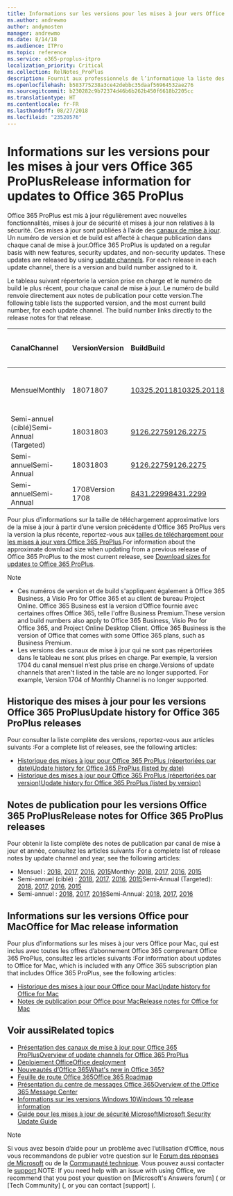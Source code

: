 ```yaml
---
title: Informations sur les versions pour les mises à jour vers Office 365 ProPlus
ms.author: andrewmo
author: andymosten
manager: andrewmo
ms.date: 8/14/18
ms.audience: ITPro
ms.topic: reference
ms.service: o365-proplus-itpro
localization_priority: Critical
ms.collection: RelNotes_ProPlus
description: Fournit aux professionnels de l’informatique la liste des dernières versions d’Office 365 ProPlus pour chaque canal de mise à jour et des liens vers des notes de publication et l’historique des mises à jour
ms.openlocfilehash: b583775238a3ce42debbc35daaf56964532ae276
ms.sourcegitcommit: b230282c9b72374d46b6b262b450f6618b2205cc
ms.translationtype: HT
ms.contentlocale: fr-FR
ms.lasthandoff: 08/27/2018
ms.locfileid: "23520576"
---
```

# <a name="release-information-for-updates-to-office-365-proplus"></a><span data-ttu-id="d12a0-103">Informations sur les versions pour les mises à jour vers Office 365 ProPlus</span><span class="sxs-lookup"><span data-stu-id="d12a0-103">Release information for updates to Office 365 ProPlus</span></span>

<span data-ttu-id="d12a0-p101">Office 365 ProPlus est mis à jour régulièrement avec nouvelles fonctionnalités, mises à jour de sécurité et mises à jour non relatives à la sécurité. Ces mises à jour sont publiées à l’aide des [canaux de mise à jour](https://docs.microsoft.com/DeployOffice/overview-of-update-channels-for-office-365-proplus). Un numéro de version et de build est affecté à chaque publication dans chaque canal de mise à jour.</span><span class="sxs-lookup"><span data-stu-id="d12a0-p101">Office 365 ProPlus is updated on a regular basis with new features, security updates, and non-security updates. These updates are released by using [update channels](https://docs.microsoft.com/DeployOffice/overview-of-update-channels-for-office-365-proplus). For each release in each update channel, there is a version and build number assigned to it.</span></span> 

<span data-ttu-id="d12a0-p102">Le tableau suivant répertorie la version prise en charge et le numéro de build le plus récent, pour chaque canal de mise à jour. Le numéro de build renvoie directement aux notes de publication pour cette version.</span><span class="sxs-lookup"><span data-stu-id="d12a0-p102">The following table lists the supported version, and the most current build number, for each update channel. The build number links directly to the release notes for that release.</span></span> 

  
|<span data-ttu-id="d12a0-109">**Canal**</span><span class="sxs-lookup"><span data-stu-id="d12a0-109">**Channel**</span></span>|<span data-ttu-id="d12a0-110">**Version**</span><span class="sxs-lookup"><span data-stu-id="d12a0-110">**Version**</span></span>|<span data-ttu-id="d12a0-111">**Build**</span><span class="sxs-lookup"><span data-stu-id="d12a0-111">**Build**</span></span>|<span data-ttu-id="d12a0-112">**Date de sortie**</span><span class="sxs-lookup"><span data-stu-id="d12a0-112">**Release date**</span></span>|<span data-ttu-id="d12a0-113">**Version prise en charge jusqu'à**</span><span class="sxs-lookup"><span data-stu-id="d12a0-113">**Version supported until**</span></span>|
|:-----|:-----|:-----|:-----|:-----|
|<span data-ttu-id="d12a0-114">Mensuel</span><span class="sxs-lookup"><span data-stu-id="d12a0-114">Monthly</span></span>  <br/> |<span data-ttu-id="d12a0-115">1807</span><span class="sxs-lookup"><span data-stu-id="d12a0-115">1807</span></span>  <br/> |[<span data-ttu-id="d12a0-116">10325.20118</span><span class="sxs-lookup"><span data-stu-id="d12a0-116">10325.20118</span></span>](monthly-channel-2018.md#version-1807-august-14)  <br/> | <span data-ttu-id="d12a0-117">14 août 2018</span><span class="sxs-lookup"><span data-stu-id="d12a0-117">August 14, 2018</span></span>  <br/> | <span data-ttu-id="d12a0-118">Publication de la version 1808</span><span class="sxs-lookup"><span data-stu-id="d12a0-118">Version 1808 is released</span></span> <br/>|
|<span data-ttu-id="d12a0-119">Semi-annuel (ciblé)</span><span class="sxs-lookup"><span data-stu-id="d12a0-119">Semi-Annual (Targeted)</span></span>  <br/> |<span data-ttu-id="d12a0-120">1803</span><span class="sxs-lookup"><span data-stu-id="d12a0-120">1803</span></span>  <br/> |[<span data-ttu-id="d12a0-121">9126.2275</span><span class="sxs-lookup"><span data-stu-id="d12a0-121">9126.2275</span></span>](semi-annual-channel-targeted-2018.md#version-1803-august-14)  <br/> | <span data-ttu-id="d12a0-122">14 août 2018</span><span class="sxs-lookup"><span data-stu-id="d12a0-122">August 14, 2018</span></span>  <br/> | <span data-ttu-id="d12a0-123">11 septembre 2018</span><span class="sxs-lookup"><span data-stu-id="d12a0-123">September 11, 2018</span></span> <br/>|
|<span data-ttu-id="d12a0-124">Semi-annuel</span><span class="sxs-lookup"><span data-stu-id="d12a0-124">Semi-Annual</span></span> <br/> |<span data-ttu-id="d12a0-125">1803</span><span class="sxs-lookup"><span data-stu-id="d12a0-125">1803</span></span>  <br/> | [<span data-ttu-id="d12a0-126">9126.2275</span><span class="sxs-lookup"><span data-stu-id="d12a0-126">9126.2275</span></span>](semi-annual-channel-2018.md#version-1803-august-14) <br/> | <span data-ttu-id="d12a0-127">14 août 2018</span><span class="sxs-lookup"><span data-stu-id="d12a0-127">August 14, 2018</span></span>  <br/> | <span data-ttu-id="d12a0-128">10 septembre 2019</span><span class="sxs-lookup"><span data-stu-id="d12a0-128">September 10, 2019</span></span> <br/>|
|<span data-ttu-id="d12a0-129">Semi-annuel</span><span class="sxs-lookup"><span data-stu-id="d12a0-129">Semi-Annual</span></span> <br/> |<span data-ttu-id="d12a0-130">1708</span><span class="sxs-lookup"><span data-stu-id="d12a0-130">Version 1708</span></span>  <br/> |[<span data-ttu-id="d12a0-131">8431.2299</span><span class="sxs-lookup"><span data-stu-id="d12a0-131">8431.2299</span></span>](semi-annual-channel-2018.md#version-1708-august-14)  <br/> | <span data-ttu-id="d12a0-132">14 août 2018</span><span class="sxs-lookup"><span data-stu-id="d12a0-132">August 14, 2018</span></span>  <br/> | <span data-ttu-id="d12a0-133">12 mars 2019</span><span class="sxs-lookup"><span data-stu-id="d12a0-133">March 12, 2019</span></span> <br/>|

<span data-ttu-id="d12a0-134">Pour plus d’informations sur la taille de téléchargement approximative lors de la mise à jour à partir d’une version précédente d’Office 365 ProPlus vers la version la plus récente, reportez-vous aux [tailles de téléchargement pour les mises à jour vers Office 365 ProPlus](download-sizes-office365-proplus-updates.md).</span><span class="sxs-lookup"><span data-stu-id="d12a0-134">For information about the approximate download size when updating from a previous release of Office 365 ProPlus to the most current release, see [Download sizes for updates to Office 365 ProPlus](download-sizes-office365-proplus-updates.md).</span></span>

> [!NOTE]
> - <span data-ttu-id="d12a0-p103">Ces numéros de version et de build s'appliquent également à Office 365 Business, à Visio Pro for Office 365 et au client de bureau Project Online. Office 365 Business est la version d’Office fournie avec certaines offres Office 365, telle l'offre Business Premium.</span><span class="sxs-lookup"><span data-stu-id="d12a0-p103">These version and build numbers also apply to Office 365 Business, Visio Pro for Office 365, and Project Online Desktop Client. Office 365 Business is the version of Office that comes with some Office 365 plans, such as Business Premium.</span></span>
> - <span data-ttu-id="d12a0-p104">Les versions des canaux de mise à jour qui ne sont pas répertoriées dans le tableau ne sont plus prises en charge. Par exemple, la version 1704 du canal mensuel n’est plus prise en charge.</span><span class="sxs-lookup"><span data-stu-id="d12a0-p104">Versions of update channels that aren't listed in the table are no longer supported. For example, Version 1704 of Monthly Channel is no longer supported.</span></span> 


## <a name="update-history-for-office-365-proplus-releases"></a><span data-ttu-id="d12a0-139">Historique des mises à jour pour les versions Office 365 ProPlus</span><span class="sxs-lookup"><span data-stu-id="d12a0-139">Update history for Office 365 ProPlus releases</span></span>

<span data-ttu-id="d12a0-140">Pour consulter la liste complète des versions, reportez-vous aux articles suivants :</span><span class="sxs-lookup"><span data-stu-id="d12a0-140">For a complete list of releases, see the following articles:</span></span>
 - [<span data-ttu-id="d12a0-141">Historique des mises à jour pour Office 365 ProPlus (répertoriées par date)</span><span class="sxs-lookup"><span data-stu-id="d12a0-141">Update history for Office 365 ProPlus (listed by date)</span></span>](update-history-office365-proplus-by-date.md)
 - [<span data-ttu-id="d12a0-142">Historique des mises à jour pour Office 365 ProPlus (répertoriées par version)</span><span class="sxs-lookup"><span data-stu-id="d12a0-142">Update history for Office 365 ProPlus (listed by version)</span></span>](update-history-office365-proplus-by-version.md)

## <a name="release-notes-for-office-365-proplus-releases"></a><span data-ttu-id="d12a0-143">Notes de publication pour les versions Office 365 ProPlus</span><span class="sxs-lookup"><span data-stu-id="d12a0-143">Release notes for Office 365 ProPlus releases</span></span>

<span data-ttu-id="d12a0-144">Pour obtenir la liste complète des notes de publication par canal de mise à jour et année, consultez les articles suivants :</span><span class="sxs-lookup"><span data-stu-id="d12a0-144">For a complete list of release notes by update channel and year, see the following articles:</span></span>
 - <span data-ttu-id="d12a0-145">Mensuel : [2018](monthly-channel-2018.md), [2017](monthly-channel-2017.md), [2016](monthly-channel-2016.md), [2015](monthly-channel-2015.md)</span><span class="sxs-lookup"><span data-stu-id="d12a0-145">Monthly: [2018](monthly-channel-2018.md), [2017](monthly-channel-2017.md), [2016](monthly-channel-2016.md), [2015](monthly-channel-2015.md)</span></span>
 - <span data-ttu-id="d12a0-146">Semi-annuel (ciblé) : [2018](semi-annual-channel-targeted-2018.md), [2017](semi-annual-channel-targeted-2017.md), [2016](semi-annual-channel-targeted-2016.md), [2015](semi-annual-channel-targeted-2015.md)</span><span class="sxs-lookup"><span data-stu-id="d12a0-146">Semi-Annual (Targeted): [2018](semi-annual-channel-targeted-2018.md), [2017](semi-annual-channel-targeted-2017.md), [2016](semi-annual-channel-targeted-2016.md), [2015](semi-annual-channel-targeted-2015.md)</span></span>
 - <span data-ttu-id="d12a0-147">Semi-annuel : [2018](semi-annual-channel-2018.md), [2017](semi-annual-channel-2017.md), [2016](semi-annual-channel-2016.md)</span><span class="sxs-lookup"><span data-stu-id="d12a0-147">Semi-Annual: [2018](semi-annual-channel-2018.md), [2017](semi-annual-channel-2017.md), [2016](semi-annual-channel-2016.md)</span></span>

## <a name="office-for-mac-release-information"></a><span data-ttu-id="d12a0-148">Informations sur les versions Office pour Mac</span><span class="sxs-lookup"><span data-stu-id="d12a0-148">Office for Mac release information</span></span>

<span data-ttu-id="d12a0-149">Pour plus d’informations sur les mises à jour vers Office pour Mac, qui est inclus avec toutes les offres d’abonnement Office 365 comprenant Office 365 ProPlus, consultez les articles suivants :</span><span class="sxs-lookup"><span data-stu-id="d12a0-149">For information about updates to Office for Mac, which is included with any Office 365 subscription plan that includes Office 365 ProPlus, see the following articles:</span></span>
 - [<span data-ttu-id="d12a0-150">Historique des mises à jour pour Office pour Mac</span><span class="sxs-lookup"><span data-stu-id="d12a0-150">Update history for Office for Mac</span></span>](update-history-office-for-mac.md)
 - [<span data-ttu-id="d12a0-151">Notes de publication pour Office pour Mac</span><span class="sxs-lookup"><span data-stu-id="d12a0-151">Release notes for Office for Mac</span></span>](release-notes-office-for-mac.md)


## <a name="related-topics"></a><span data-ttu-id="d12a0-152">Voir aussi</span><span class="sxs-lookup"><span data-stu-id="d12a0-152">Related topics</span></span>

- [<span data-ttu-id="d12a0-153">Présentation des canaux de mise à jour pour Office 365 ProPlus</span><span class="sxs-lookup"><span data-stu-id="d12a0-153">Overview of update channels for Office 365 ProPlus</span></span>](https://docs.microsoft.com/DeployOffice/overview-of-update-channels-for-office-365-proplus)
- [<span data-ttu-id="d12a0-154">Déploiement Office</span><span class="sxs-lookup"><span data-stu-id="d12a0-154">Office deployment</span></span>](https://docs.microsoft.com/deployoffice/)
- [<span data-ttu-id="d12a0-155">Nouveautés d’Office 365</span><span class="sxs-lookup"><span data-stu-id="d12a0-155">What's new in Office 365?</span></span>](https://support.office.com/article/95c8d81d-08ba-42c1-914f-bca4603e1426)
- [<span data-ttu-id="d12a0-156">Feuille de route Office 365</span><span class="sxs-lookup"><span data-stu-id="d12a0-156">Office 365 Roadmap</span></span>](https://products.office.com/business/office-365-roadmap)
- [<span data-ttu-id="d12a0-157">Présentation du centre de messages Office 365</span><span class="sxs-lookup"><span data-stu-id="d12a0-157">Overview of the Office 365 Message Center</span></span>](https://support.office.com/article/38fb3333-bfcc-4340-a37b-deda509c2093)
- [<span data-ttu-id="d12a0-158">Informations sur les versions Windows 10</span><span class="sxs-lookup"><span data-stu-id="d12a0-158">Windows 10 release information</span></span>](https://www.microsoft.com/itpro/windows-10/release-information)
- [<span data-ttu-id="d12a0-159">Guide pour les mises à jour de sécurité Microsoft</span><span class="sxs-lookup"><span data-stu-id="d12a0-159">Microsoft Security Update Guide</span></span>](https://portal.msrc.microsoft.com/)

> [!NOTE]
> <span data-ttu-id="d12a0-160">Si vous avez besoin d’aide pour un problème avec l’utilisation d’Office, nous vous recommandons de publier votre question sur le [Forum des réponses de Microsoft](https://answers.microsoft.com/) ou de la [Communauté technique](https://techcommunity.microsoft.com/). Vous pouvez aussi contacter le [support](https://support.microsoft.com/contactus).</span><span class="sxs-lookup"><span data-stu-id="d12a0-160">NOTE: If you need help with an issue with using Office, we recommend that you post your question on [Microsoft's Answers forum] ([](https://answers.microsoft.com/) or [Tech Community] ([](https://techcommunity.microsoft.com/), or you can contact [support] ([](https://support.microsoft.com/contactus).</span></span>
